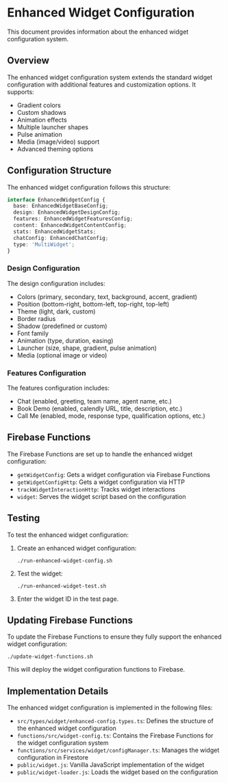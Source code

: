 # Enhanced Widget Configuration

This document provides information about the enhanced widget configuration system.

## Overview

The enhanced widget configuration system extends the standard widget configuration with additional features and customization options. It supports:

- Gradient colors
- Custom shadows
- Animation effects
- Multiple launcher shapes
- Pulse animation
- Media (image/video) support
- Advanced theming options

## Configuration Structure

The enhanced widget configuration follows this structure:

```typescript
interface EnhancedWidgetConfig {
  base: EnhancedWidgetBaseConfig;
  design: EnhancedWidgetDesignConfig;
  features: EnhancedWidgetFeaturesConfig;
  content: EnhancedWidgetContentConfig;
  stats: EnhancedWidgetStats;
  chatConfig: EnhancedChatConfig;
  type: 'MultiWidget';
}
```

### Design Configuration

The design configuration includes:

- Colors (primary, secondary, text, background, accent, gradient)
- Position (bottom-right, bottom-left, top-right, top-left)
- Theme (light, dark, custom)
- Border radius
- Shadow (predefined or custom)
- Font family
- Animation (type, duration, easing)
- Launcher (size, shape, gradient, pulse animation)
- Media (optional image or video)

### Features Configuration

The features configuration includes:

- Chat (enabled, greeting, team name, agent name, etc.)
- Book Demo (enabled, calendly URL, title, description, etc.)
- Call Me (enabled, mode, response type, qualification options, etc.)

## Firebase Functions

The Firebase Functions are set up to handle the enhanced widget configuration:

- `getWidgetConfig`: Gets a widget configuration via Firebase Functions
- `getWidgetConfigHttp`: Gets a widget configuration via HTTP
- `trackWidgetInteractionHttp`: Tracks widget interactions
- `widget`: Serves the widget script based on the configuration

## Testing

To test the enhanced widget configuration:

1. Create an enhanced widget configuration:
   ```
   ./run-enhanced-widget-config.sh
   ```

2. Test the widget:
   ```
   ./run-enhanced-widget-test.sh
   ```

3. Enter the widget ID in the test page.

## Updating Firebase Functions

To update the Firebase Functions to ensure they fully support the enhanced widget configuration:

```
./update-widget-functions.sh
```

This will deploy the widget configuration functions to Firebase.

## Implementation Details

The enhanced widget configuration is implemented in the following files:

- `src/types/widget/enhanced-config.types.ts`: Defines the structure of the enhanced widget configuration
- `functions/src/widget-config.ts`: Contains the Firebase Functions for the widget configuration system
- `functions/src/services/widget/configManager.ts`: Manages the widget configuration in Firestore
- `public/widget.js`: Vanilla JavaScript implementation of the widget
- `public/widget-loader.js`: Loads the widget based on the configuration
